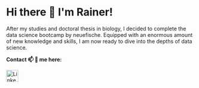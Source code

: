 # Hi there 👋 I'm Rainer!
After my studies and doctoral thesis in biology, I decided to complete the data science bootcamp by neuefische. Equipped with an enormous amount of new knowledge and skills, I am now ready to dive into the depths of data science.

**Contact 📫 💬 me here:**

<a href="https://www.linkedin.com/in/rainer-cramer/"><img alt="LinkedIn" title="LinkedIn" height="32" width="32" src="https://raw.githubusercontent.com/peterthehan/peterthehan/master/assets/linkedin.svg"></a>
</p>
